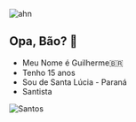 ![ahn](https://media.tenor.com/vLDrXeFnQlYAAAAi/uh-oh.gif)
## Opa, Bão? 👋
- Meu Nome é Guilherme🇧🇷
- Tenho 15 anos
- Sou de Santa Lúcia - Paraná
- Santista

![Santos](https://media1.tenor.com/m/oeBy_0qFStoAAAAd/sacanagem-santos.gif)
